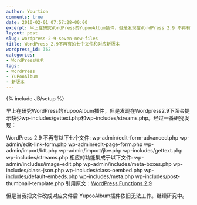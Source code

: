 ```yaml
---
author: Yourtion
comments: true
date: 2010-02-01 07:57:28+00:00
excerpt: 早上在研究WordPress的YupooAlbum插件，但是发现在WordPress 2.9 不再有以下七个文件
layout: post
slug: wordpress-2-9-seven-new-files
title: WordPress 2.9不再有的七个文件和对应新版本
wordpress_id: 362
categories:
- WordPress技术
tags:
- WordPress
- YuPooAlbum
- 新版本
---
```

{% include JB/setup %}

早上在研究WordPress的YupooAlbum插件，但是发现在Wordpress2.9下面会提示缺少wp-includes/gettext.php和wp-includes/streams.php。经过一番研究发现：

WordPress 2.9 不再有以下七个文件:
wp-admin/edit-form-advanced.php
wp-admin/edit-link-form.php
wp-admin/edit-page-form.php
wp-admin/import/btt.php
wp-admin/import/jkw.php
wp-includes/gettext.php
wp-includes/streams.php
相应的功能集成于以下文件:
wp-admin/includes/image-edit.php
wp-admin/includes/meta-boxes.php
wp-includes/class-json.php
wp-includes/class-oembed.php
wp-includes/default-embeds.php
wp-includes/meta.php
wp-includes/post-thumbnail-template.php
引用原文：[WordPress Functions 2.9](http://www.mittineague.com/blog/2009/12/wordpress-functions-2-9/)

但是当我把文件改成对应文件后 YupooAlbum插件依旧无法工作。继续研究中。
